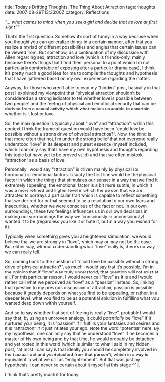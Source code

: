 title: Today's Drifting Thoughts: The Thing About Attraction
tags: thoughts
date: 2007-08-29T13:33:00Z
category: Reflections

*“… what comes to mind when you see a girl and decide that its love at first sight?”*

That’s the first question. Somehow it’s sort of funny in a way because when you thought you can generalize things in a certain manner, after that you realize a myriad of different possibilities and angles that certain issues can be viewed from. But somehow, as a continuation of my discussion with Allen regarding sex, attraction and love (which is friends-only, mainly because there’s things that I find them personal to a point which I’m not particularly comfortable of exposing after a particular drama case), I think it’s pretty much a good idea for me to compile the thoughts and hypothesis that I have gathered based on my own experience regarding the matter.

Anyway, for those who aren’t able to read my “hidden” post, basically in that post I explained my viewpoint that “physical attraction shouldn’t be considered as a strong indicator to tell whether love is possible between two people” and the feeling of physical and emotional security that can be derived from a sexual activity which what makes us unable to ascertain whether is it lust or love.

So, the main question is typically about “love” and “attraction”: within this context I think the frame of question would have been “could love be possible without a strong drive of physical attraction?”. Now, the thing is that more often that not, I’m under the strong belief that not everyone really understood “love” in its deepest and purest essence (myself included, which I can only say that I have my own hypothesis and thoughts regarding this topic but have yet to be proved valid) and that we often mistook “attraction” as a basis of love.

Personally I would say “attraction” is driven mainly by physical (or hormonal) or emotional factors. Usually the first line would be the physical factor in which the things that stimulates our senses in a way that we find it extremely appealing; the emotional factor is a bit more subtle, in which it was a more refined and higher level in which the person that we are attracted to portrays a particular trait which is capable to reflect something that we desired for or that seemed to be a resolution to our own fears and insecurities, whether we were conscious of the fact or not. In our own surroundings, these two feelings influences us in our own decisions in making our surroundings the way we (consciously or unconsciously) wanted it to be (regardless you like it or hate it, but in a way you *wished* for it).

Typically when something gives you a heightened stimulation, we would believe that we are strongly in “love”, which may or may not be the case. But either way, without understanding what “love” really is, there’s no way we can really tell.

So, coming back to the question of “could love be possible without a strong drive of physical attraction?”, as much I would say that it’s possible, I’m in the opinion that if “love” was truly understood, that question will not exist at all. For this particular reason, I would never call “love” as it is and I would rather call what we perceived as “love” as a “passion” instead. So, linking that question to my previous discussion of attraction, passion is possible because it greatly depends on what you find to be appealing, or rather, in a deeper level, what you find to be as a potential solution in fulfilling what you wanted deep down within yourself.

And so to say whether that sort of feeling is really “love”, probably I would say that, by using an unproven analogy, it could *potentially* be “love” if it nurtures your being, it is “passion” if it fulfills your fantasies and desires and it is “attraction” if it just inflates your ego. Note the word “potential” here. By my hypothesis, one can only say that he understood “love” if he becomes a master of his own being and by that time, he would probably be detached and yet rooted in this world (which is similar to what I said in my hidden post, “at most i can say is that ideally you should be completely involved in the (sexual) act and yet detached from that person”), which in a way is equivalent to what we call as “enlightenment”. But that was just my hypothesis, I can never be certain about it myself at this stage ^^||.

I think that’s pretty much it for today.
